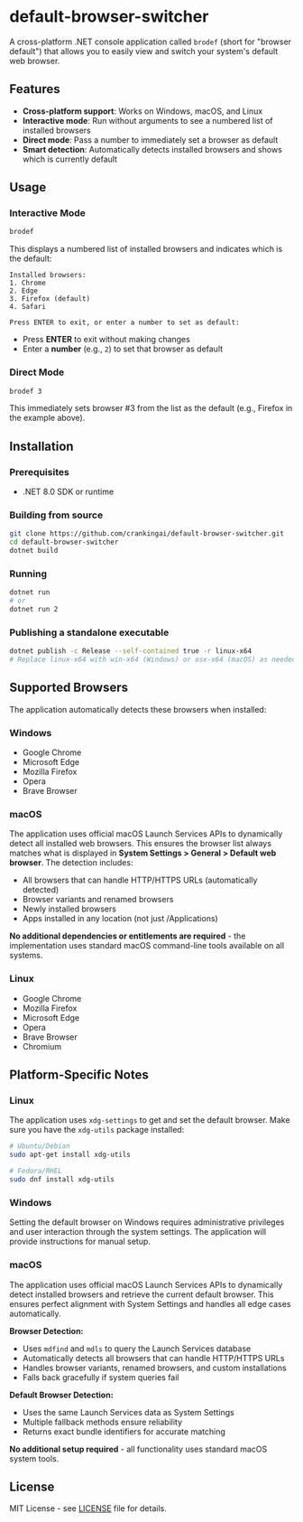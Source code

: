 # default-browser-switcher

A cross-platform .NET console application called `brodef` (short for "browser default") that allows you to easily view and switch your system's default web browser.

## Features

- **Cross-platform support**: Works on Windows, macOS, and Linux
- **Interactive mode**: Run without arguments to see a numbered list of installed browsers
- **Direct mode**: Pass a number to immediately set a browser as default
- **Smart detection**: Automatically detects installed browsers and shows which is currently default

## Usage

### Interactive Mode
```bash
brodef
```

This displays a numbered list of installed browsers and indicates which is the default:
```
Installed browsers:
1. Chrome
2. Edge  
3. Firefox (default)
4. Safari

Press ENTER to exit, or enter a number to set as default:
```

- Press **ENTER** to exit without making changes
- Enter a **number** (e.g., `2`) to set that browser as default

### Direct Mode
```bash
brodef 3
```

This immediately sets browser #3 from the list as the default (e.g., Firefox in the example above).

## Installation

### Prerequisites
- .NET 8.0 SDK or runtime

### Building from source
```bash
git clone https://github.com/crankingai/default-browser-switcher.git
cd default-browser-switcher
dotnet build
```

### Running
```bash
dotnet run
# or
dotnet run 2
```

### Publishing a standalone executable
```bash
dotnet publish -c Release --self-contained true -r linux-x64
# Replace linux-x64 with win-x64 (Windows) or osx-x64 (macOS) as needed
```

## Supported Browsers

The application automatically detects these browsers when installed:

### Windows
- Google Chrome
- Microsoft Edge
- Mozilla Firefox
- Opera
- Brave Browser

### macOS  
The application uses official macOS Launch Services APIs to dynamically detect all installed web browsers. This ensures the browser list always matches what is displayed in **System Settings > General > Default web browser**. The detection includes:

- All browsers that can handle HTTP/HTTPS URLs (automatically detected)
- Browser variants and renamed browsers
- Newly installed browsers
- Apps installed in any location (not just /Applications)

**No additional dependencies or entitlements are required** - the implementation uses standard macOS command-line tools available on all systems.

### Linux
- Google Chrome
- Mozilla Firefox
- Microsoft Edge
- Opera
- Brave Browser
- Chromium

## Platform-Specific Notes

### Linux
The application uses `xdg-settings` to get and set the default browser. Make sure you have the `xdg-utils` package installed:
```bash
# Ubuntu/Debian
sudo apt-get install xdg-utils

# Fedora/RHEL
sudo dnf install xdg-utils
```

### Windows
Setting the default browser on Windows requires administrative privileges and user interaction through the system settings. The application will provide instructions for manual setup.

### macOS
The application uses official macOS Launch Services APIs to dynamically detect installed browsers and retrieve the current default browser. This ensures perfect alignment with System Settings and handles all edge cases automatically.

**Browser Detection:**
- Uses `mdfind` and `mdls` to query the Launch Services database
- Automatically detects all browsers that can handle HTTP/HTTPS URLs
- Handles browser variants, renamed browsers, and custom installations
- Falls back gracefully if system queries fail

**Default Browser Detection:**
- Uses the same Launch Services data as System Settings
- Multiple fallback methods ensure reliability
- Returns exact bundle identifiers for accurate matching

**No additional setup required** - all functionality uses standard macOS system tools.

## License

MIT License - see [LICENSE](LICENSE) file for details.
